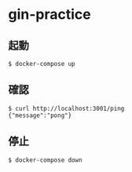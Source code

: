 # gin-practice

## 起動
```
$ docker-compose up
```

## 確認
```
$ curl http://localhost:3001/ping
{"message":"pong"}
```

## 停止
```
$ docker-compose down
```
